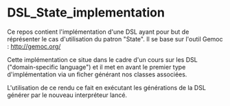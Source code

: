 # DSL_State_implementation

Ce repos contient l'implémentation d'une DSL ayant pour but de réprésenter le cas d'utilisation du patron "State". Il se base sur l'outil Gemoc : http://gemoc.org/

Cette implémentation ce situe dans le cadre d'un cours sur les DSL ("domain-specific language") et il met en avant le premier type d'implémentation via un ficher générant nos classes associées.

L'utilisation de ce rendu ce fait en exécutant les générations de la DSL générer par le nouveau interpréteur lancé.

